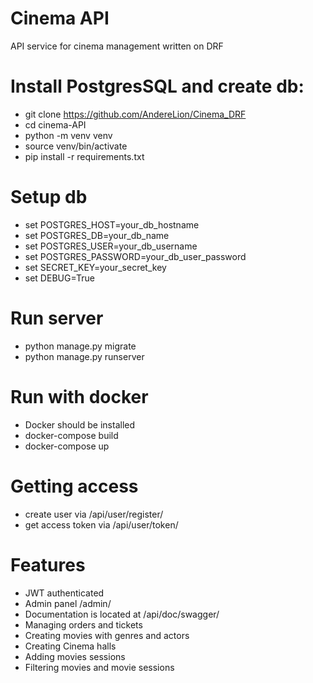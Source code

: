 # Cinema API

API service for cinema management written on DRF

# Install PostgresSQL and create db:

- git clone https://github.com/AndereLion/Cinema_DRF
- cd cinema-API
- python -m venv venv
- source venv/bin/activate
- pip install -r requirements.txt

# Setup db

- set POSTGRES_HOST=your_db_hostname
- set POSTGRES_DB=your_db_name
- set POSTGRES_USER=your_db_username
- set POSTGRES_PASSWORD=your_db_user_password
- set SECRET_KEY=your_secret_key
- set DEBUG=True

# Run server

- python manage.py migrate
- python manage.py runserver

# Run with docker

- Docker should be installed
- docker-compose build
- docker-compose up

# Getting access

- create user via /api/user/register/
- get access token via /api/user/token/

# Features

- JWT authenticated
- Admin panel /admin/
- Documentation is located at /api/doc/swagger/
- Managing orders and tickets
- Creating movies with genres and actors
- Creating Cinema halls
- Adding movies sessions
- Filtering movies and movie sessions